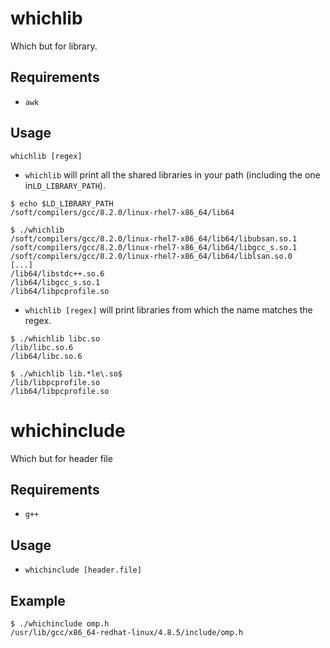 # whichlib
Which but for library.

## Requirements
- `awk`

## Usage

`whichlib [regex]`


- `whichlib` will print all the shared libraries in your path (including the one in`LD_LIBRARY_PATH`). 

```
$ echo $LD_LIBRARY_PATH
/soft/compilers/gcc/8.2.0/linux-rhel7-x86_64/lib64

$ ./whichlib
/soft/compilers/gcc/8.2.0/linux-rhel7-x86_64/lib64/libubsan.so.1
/soft/compilers/gcc/8.2.0/linux-rhel7-x86_64/lib64/libgcc_s.so.1
/soft/compilers/gcc/8.2.0/linux-rhel7-x86_64/lib64/liblsan.so.0
[...]
/lib64/libstdc++.so.6
/lib64/libgcc_s.so.1
/lib64/libpcprofile.so
```

- `whichlib [regex]` will print libraries from which the name matches the regex.

```
$ ./whichlib libc.so
/lib/libc.so.6
/lib64/libc.so.6

$ ./whichlib lib.*le\.so$
/lib/libpcprofile.so
/lib64/libpcprofile.so
```

# whichinclude
Which but for header file

## Requirements
- `g++`

## Usage

- `whichinclude [header.file]`

## Example
```
$ ./whichinclude omp.h
/usr/lib/gcc/x86_64-redhat-linux/4.8.5/include/omp.h
```
